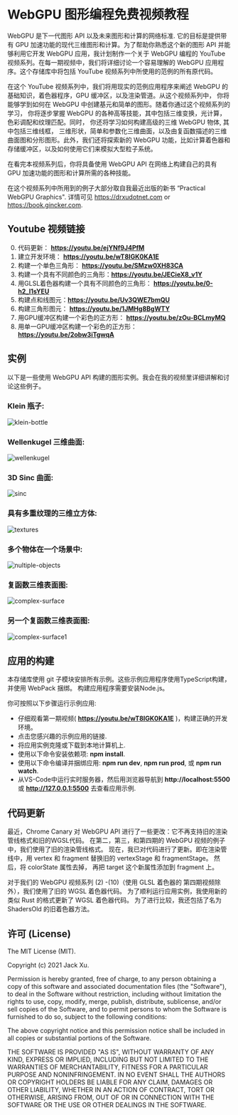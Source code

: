 # WebGPU 图形编程免费视频教程 

WebGPU 是下一代图形 API 以及未来图形和计算的网络标准. 它的目标是提供带有 GPU 加速功能的现代三维图形和计算。为了帮助你熟悉这个新的图形 API 并能够利用它开发 WebGPU 应用，我计划制作一个关于 WebGPU 编程的 YouTube 视频系列。在每一期视频中，我们将详细讨论一个容易理解的 WebGPU 应用程序。这个存储库中将包括 YouTube 视频系列中所使用的范例的所有原代码。 

在这个 YouTube 视频系列中，我们将用现实的范例应用程序来阐述 WebGPU 的基础知识，着色器程序，GPU 缓冲区，以及渲染管道。从这个视频系列中， 你将能够学到如何在 WebGPU 中创建基元和简单的图形。随着你通过这个视频系列的学习， 你将逐步掌握 WebGPU 的各种高等技能，其中包括三维变换，光计算，色彩调配和纹理匹配。同时， 你还将学习如何构建高级的三维 WebGPU 物体, 其中包括三维线框， 三维形状，简单和参数化三维曲面，以及由复函数描述的三维曲面图和分形图形。此外，我们还将探索新的 WebGPU 功能，比如计算着色器和存储缓冲区，以及如何使用它们来模拟大型粒子系统。

在看完本视频系列后，你将具备使用 WebGPU API 在网络上构建自己的具有 GPU 加速功能的图形和计算所需的各种技能。 

在这个视频系列中所用到的例子大部分取自我最近出版的新书 “Practical WebGPU Graphics". 详情可见 https://drxudotnet.com or https://book.gincker.com.  

## Youtube 视频链接

0. 代码更新： **https://youtu.be/ejYNf9J4PfM**
1. 建立开发环境： **https://youtu.be/wT8IGK0KA1E**
2. 构建一个单色三角形： **https://youtu.be/SMzw0XH83CA**
3. 构建一个具有不同颜色的三角形：**https://youtu.be/JECieX8_v1Y**
4. 用GLSL着色器构建一个具有不同颜色的三角形： **https://youtu.be/0-h2_l1sYEU**
5. 构建点和线图元：**https://youtu.be/Uv3QWE7bmQU**
6. 构建三角形图元： **https://youtu.be/1JMHg8BgWTY**
7. 用GPU缓冲区构建一个彩色的正方形： **https://youtu.be/zOu-BCLmyMQ**
8. 用单一GPU缓冲区构建一个彩色的正方形： **https://youtu.be/2obw3iTgwqA**

## 实例
以下是一些使用 WebGPU API 构建的图形实例。我会在我的视频里详细讲解和讨论这些例子。

### Klein 瓶子:
![klein-bottle](assets/klein-bottle.png)

### Wellenkugel 三维曲面:  
![wellenkugel](assets/wellenkugel.png) 

### 3D Sinc 曲面:
![sinc](assets/sinc.png) 

### 具有多重纹理的三维立方体:
![textures](assets/textures.png) 

### 多个物体在一个场景中:
![nultiple-objects](assets/multiple-objects.png) 

### 复函数三维表面图:
![complex-surface](assets/complex-surface.png) 

### 另一个复函数三维表面图:
![complex-surface1](assets/complex-surface1.png) 

## 应用的构建

本存储库使用 git 子模块安排所有示例。这些示例应用程序使用TypeScript构建，并使用 WebPack 捆绑。 构建应用程序需要安装Node.js。

你可按照以下步骤运行示例应用:

* 仔细观看第一期视频( **https://youtu.be/wT8IGK0KA1E** )，构建正确的开发环境。
* 点击您感兴趣的示例应用的链接.
* 将应用实例克隆或下载到本地计算机上.
* 使用以下命令安装依赖项: **npm install**.
* 使用以下命令编译并捆绑应用: **npm run dev**, **npm run prod**, 或 **npm run watch**.
* 从VS-Code中运行实时服务器，然后用浏览器导航到 **http://localhost:5500** 或 **http://127.0.0.1:5500** 去查看应用示例.

## 代码更新

最近，Chrome Canary 对 WebGPU API 进行了一些更改：它不再支持旧的渲染管线格式和旧的WGSL代码。 在第二，第三，和第四期的 WebGPU 视频的例子中，我们使用了旧的渲染管线格式。 现在，我已对代码进行了更新。即在渲染管线中，用 vertex 和 fragment 替换旧的 vertexStage 和 fragmentStage。 然后，将 colorState 属性去掉， 再把 target 这个新属性添加到 fragment 上。

对于我们的 WebGPU 视频系列 (2) -(10)（使用 GLSL 着色器的 第四期视频除外），我们使用了旧的 WGSL 着色器代码。 为了顺利运行应用实例，我使用新的类似 Rust 的格式更新了 WGSL 着色器代码。 为了进行比较，我还包括了名为 ShadersOld 的旧着色器方法。

## 许可 (License)

The MIT License (MIT).

Copyright (c) 2021 Jack Xu.

Permission is hereby granted, free of charge, to any person obtaining a copy of this software and associated documentation files (the "Software"), to deal in the Software without restriction, including without limitation the rights to use, copy, modify, merge, publish, distribute, sublicense, and/or sell copies of the Software, and to permit persons to whom the Software is furnished to do so, subject to the following conditions:

The above copyright notice and this permission notice shall be included in all copies or substantial portions of the Software.

THE SOFTWARE IS PROVIDED "AS IS", WITHOUT WARRANTY OF ANY KIND, EXPRESS OR IMPLIED, INCLUDING BUT NOT LIMITED TO THE WARRANTIES OF MERCHANTABILITY, FITNESS FOR A PARTICULAR PURPOSE AND NONINFRINGEMENT. IN NO EVENT SHALL THE AUTHORS OR COPYRIGHT HOLDERS BE LIABLE FOR ANY CLAIM, DAMAGES OR OTHER LIABILITY, WHETHER IN AN ACTION OF CONTRACT, TORT OR OTHERWISE, ARISING FROM, OUT OF OR IN CONNECTION WITH THE SOFTWARE OR THE USE OR OTHER DEALINGS IN THE SOFTWARE.
 
